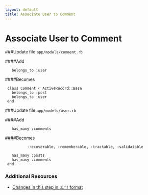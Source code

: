 ```yaml
---
layout: default
title: Associate User to Comment
---
```


<h1 id="main">Associate User to Comment</h1>

###Update file `app/models/comment.rb`

####Add
```
   belongs_to :user
```


####Becomes
```
 class Comment < ActiveRecord::Base
   belongs_to :post
   belongs_to :user
 end

```


###Update file `app/models/user.rb`

####Add
```
   has_many :comments
```


####Becomes
```
          :recoverable, :rememberable, :trackable, :validatable
 
   has_many :posts
   has_many :comments
 end

```



### Additional Resources

* [Changes in this step in `diff` format](https://github.com/software-academy/devise_bdd/commit/f4299fecb56a0dce7e0672e902840b59d38c04bc)

